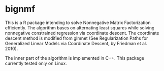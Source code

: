 bignmf
======

This is a R package intending to solve Nonnegative Matrix Factorization efficiently. 
The algorithm bases on alternating least squares while solving nonnegative constrained regression via coordinate descent. 
The coordinate descent method is modified from glmnet (See Regularization Paths for Generalized Linear Models via Coordinate Descent, by Friedman et al. 2010). 

The inner part of the algorithm is implemented in C++. 
This package currently tested only on Linux. 

